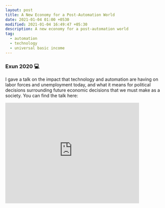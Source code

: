 ```yaml
---
layout: post
title: A New Economy for a Post-Automation World
date: 2021-01-04 01:00 +0530
modified: 2021-01-04 16:49:47 +05:30
description: A new economy for a post-automation world
tag:
  - automation
  - technology
  - universal basic income
---
```


### Exun 2020 💻

I gave a talk on the impact that technology and automation are having on labor forces and unemployment today, and what it means for political decisions surrounding future economic decisions that we must make as a society. You can find the talk here:

<iframe width="420" height="315" src="https://www.youtube.com/watch?v=3i-rPaYvJMM" frameborder="0" allowfullscreen></iframe>
